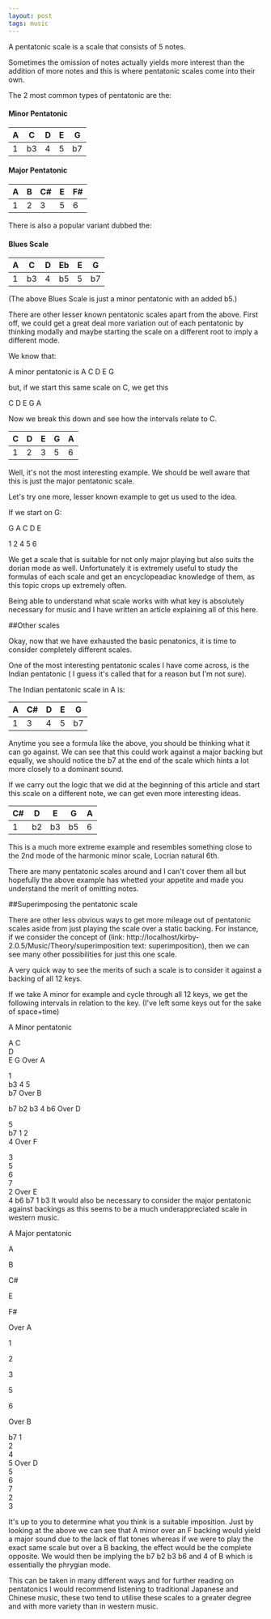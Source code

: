 ```yaml
---
layout: post
tags: music
---
```


A pentatonic scale is a scale that consists of 5 notes. 

Sometimes the omission of notes actually yields more interest than the addition of more notes and this is where pentatonic scales come into their own.

The 2 most common types of pentatonic are the:

#### Minor Pentatonic

A  | C  | D    | E     | G
---|----|-----|------|--
1|  b3 | 4   | 5   | b7

#### Major Pentatonic

A  | B  | C#    | E     | F#
---|----|-----|------|--
1|  2 | 3   | 5   | 6

There is also a popular variant dubbed the:

#### Blues Scale

A  | C  | D    | Eb   | E | G
---|----|-----|------|---|--
1|  b3 | 4   | b5   | 5 | b7

(The above Blues Scale is just a minor pentatonic with an added b5.)


There are other lesser known pentatonic scales apart from the above. First off, we could get a great deal more variation out of each pentatonic by thinking modally and maybe starting the scale on a different root to imply a different mode.


We know that:

A minor pentatonic is A C D E G

but, if we start this same scale on C, we get this

C D E G A

Now we break this down and see how the intervals relate to C.

C  | D  | E    | G     | A
---|----|-----|------|--
1|  2 | 3   | 5   | 6

Well, it's not the most interesting example. We should be well aware that this is just the major pentatonic scale.

Let's try one more, lesser known example to get us used to the idea.

If we start on G:

G A C D E

1 2 4 5 6


We get a scale that is suitable for not only major playing but also suits the dorian mode as well. Unfortunately it is extremely useful to study the formulas of each scale and get an encyclopeadiac knowledge of them, as this topic crops up extremely often.

Being able to understand what scale works with what key is absolutely necessary for music and I have written an article explaining all of this here.


##Other scales

Okay, now that we have exhausted the basic penatonics, it is time to consider completely different scales.

One of the most interesting pentatonic scales I have come across, is the Indian pentatonic ( I guess it's called that for a reason but I'm not sure).

The Indian pentatonic scale in A is:

A  | C#  | D    | E     | G
---|----|-----|------|--
1|  3 | 4   | 5   | b7

Anytime you see a formula like the above, you should be thinking what it can go against. We can see that this could work against a major backing but equally, we should notice the b7 at the end of the scale which hints a lot more closely to a dominant sound.

If we carry out the logic that we did at the beginning of this article and start this scale on a different note, we can get even more interesting ideas.

C#  | D  | E    | G     | A
---|----|-----|------|--
1|  b2 | b3   | b5   | 6

This is a much more extreme example and resembles something close to the 2nd mode of the harmonic minor scale, Locrian natural 6th.

There are many pentatonic scales around and I can't cover them all but hopefully the above example has whetted your appetite and made you understand the merit of omitting notes.

##Superimposing the pentatonic scale

There are other less obvious ways to get more mileage out of pentatonic scales aside from just playing the scale over a static backing. For instance, if we consider the concept of (link: http://localhost/kirby-2.0.5/Music/Theory/superimposition text: superimposition), then we can see many other possibilities for just this one scale.

A very quick way to see the merits of such a scale is to consider it against a backing of all 12 keys.

If we take A minor for example and cycle through all 12 keys, we get the following intervals in relation to the key. (I've left some keys out for the sake of space+time)


A Minor pentatonic
	
 A
 C	
 D	
 E
 G
Over A
	
 1	
 b3	
 4
 5	
 b7
Over B
	
 b7	
 b2
 b3
 4
 b6
Over D
	
 5	
 b7	
 1
 2	
 4
Over F
	
 3	
 5	
 6	
 7	
 2
Over E	
 4
 b6
 b7	
 1
 b3
It would also be necessary to consider the major pentatonic against backings as this seems to be a much underappreciated scale in western music.

A Major pentatonic
	
 A
	
 B
	
 C#
	
 E
	
 F#
	
 
Over A
	
 1
	
 2
	
 3
	
 5
	
 6
	
 
Over B
	
 b7	
 1	
 2	
 4	
 5
Over D	
 5	
 6	
 7	
 2	
 3

It's up to you to determine what you think is a suitable imposition. Just by looking at the above we can see that A minor over an F backing would yield a major sound due to the lack of flat tones whereas if we were to play the exact same scale but over a B backing, the effect would be the complete opposite. We would then be implying the b7 b2 b3 b6 and 4 of B which is essentially the phrygian mode.

This can be taken in many different ways and for further reading on pentatonics I would recommend listening to traditional Japanese and Chinese music, these two tend to utilise these scales to a greater degree and with more variety than in western music.
